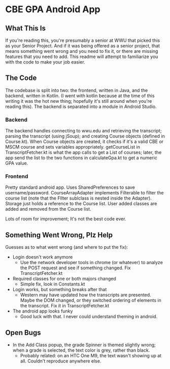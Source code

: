 # CBE GPA Android App

## What This Is

If you're reading this, you're presumably a senior at WWU that picked this as your Senior Project. And if it was being offered as a senior project, that means something went wrong and you need to fix it, or there are missing features that you need to add. This readme will attempt to familiarize you with the code to make your job easier.

## The Code

The codebase is split into two: the frontend, written in Java, and the backend, written in Kotlin. (I went with kotlin because at the time of this writing it was the hot new thing; hopefully it's still around when you're reading this). The backend is separated into a module in Android Studio.

### Backend

The backend handles connecting to wwu.edu and retrieving the transcript; parsing the transcript (using jSoup); and creating Course objects (defined in Course.kt). When Course objects are created, it checks if it's a valid CBE or MSCM course and sets variables appropriately. getCourseList in TranscriptFetcher.kt is what the app calls to get a List of courses; later, the app send the list to the two functions in calculateGpa.kt to get a numeric GPA value. 

### Frontend

Pretty standard android app. Uses SharedPreferences to save username/password. CourseArrayAdapter implements Filterable to filter the course list (note that the FIlter sublclass is nested inside the Adapter). Storage just holds a reference to the Course list. User added classes are added and removed from the Course list. 

Lots of room for improvement; It's not the best code ever. 

## Something Went Wrong, Plz Help

Guesses as to what went wrong (and where to put the fix):
- Login doesn't work anymore
  - Use the network developer tools in chrome (or whatever) to analyze the POST request and see if something changed. Fix TranscriptFetcher.kt
- Required classes for one or both majors changed
  - Simple fix, look in Constants.kt
- Login works, but something breaks after that
  - Western may have updated how the transcripts are presented. Maybe the DOM changed, or they switched ordering of elements in the transcript. Fix it in TranscriptFetcher.kt 
- The android app looks funky
  - Good luck with that. I never could understand theming in android. 

## Open Bugs

- In the Add Class popup, the grade Spinner is themed slightly wrong; when a grade is selected, the text color is grey, rather than black. 
  - Probably related: on an HTC One M9, the text wasn't showing up at all. Couldn't reproduce anywhere else.
  

